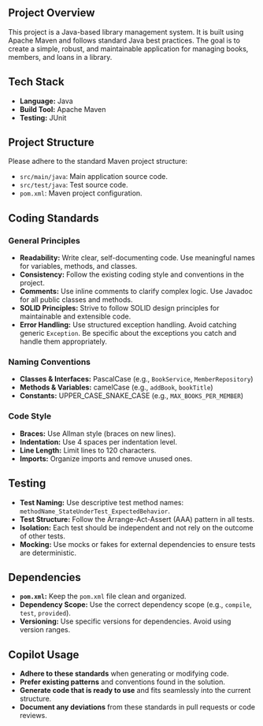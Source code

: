 ## Project Overview

This project is a Java-based library management system. It is built using Apache Maven and follows standard Java best practices. The goal is to create a simple, robust, and maintainable application for managing books, members, and loans in a library.

## Tech Stack

- **Language:** Java
- **Build Tool:** Apache Maven
- **Testing:** JUnit

## Project Structure

Please adhere to the standard Maven project structure:

- `src/main/java`: Main application source code.
- `src/test/java`: Test source code.
- `pom.xml`: Maven project configuration.

## Coding Standards

### General Principles

- **Readability:** Write clear, self-documenting code. Use meaningful names for variables, methods, and classes.
- **Consistency:** Follow the existing coding style and conventions in the project.
- **Comments:** Use inline comments to clarify complex logic. Use Javadoc for all public classes and methods.
- **SOLID Principles:** Strive to follow SOLID design principles for maintainable and extensible code.
- **Error Handling:** Use structured exception handling. Avoid catching generic `Exception`. Be specific about the exceptions you catch and handle them appropriately.

### Naming Conventions

- **Classes & Interfaces:** PascalCase (e.g., `BookService`, `MemberRepository`)
- **Methods & Variables:** camelCase (e.g., `addBook`, `bookTitle`)
- **Constants:** UPPER_CASE_SNAKE_CASE (e.g., `MAX_BOOKS_PER_MEMBER`)

### Code Style

- **Braces:** Use Allman style (braces on new lines).
- **Indentation:** Use 4 spaces per indentation level.
- **Line Length:** Limit lines to 120 characters.
- **Imports:** Organize imports and remove unused ones.

## Testing

- **Test Naming:** Use descriptive test method names: `methodName_StateUnderTest_ExpectedBehavior`.
- **Test Structure:** Follow the Arrange-Act-Assert (AAA) pattern in all tests.
- **Isolation:** Each test should be independent and not rely on the outcome of other tests.
- **Mocking:** Use mocks or fakes for external dependencies to ensure tests are deterministic.

## Dependencies

- **`pom.xml`:** Keep the `pom.xml` file clean and organized.
- **Dependency Scope:** Use the correct dependency scope (e.g., `compile`, `test`, `provided`).
- **Versioning:** Use specific versions for dependencies. Avoid using version ranges.

## Copilot Usage

- **Adhere to these standards** when generating or modifying code.
- **Prefer existing patterns** and conventions found in the solution.
- **Generate code that is ready to use** and fits seamlessly into the current structure.
- **Document any deviations** from these standards in pull requests or code reviews.
